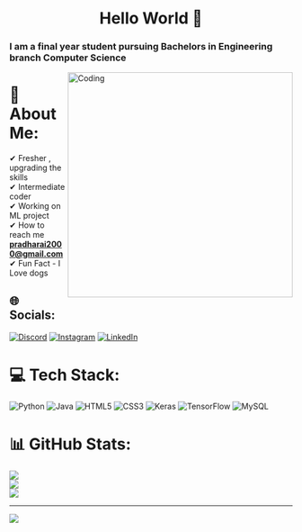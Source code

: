 
<h1 align="center">Hello World 👋 </h1>
<h3>I am a final year student pursuing Bachelors in Engineering branch Computer Science</h3>
<img align="right" alt="Coding" width="400" src="https://camo.githubusercontent.com/5ddf73ad3a205111cf8c686f687fc216c2946a75005718c8da5b837ad9de78c9/68747470733a2f2f7468756d62732e6766796361742e636f6d2f4576696c4e657874446576696c666973682d736d616c6c2e676966">

 # 💫 About Me:
✔ Fresher , upgrading the skills <br>✔ Intermediate coder<br>✔ Working on ML project<br>✔ How to reach me **pradharai2000@gmail.com** <br> ✔ Fun Fact - I Love dogs<br>


## 🌐 Socials:
[![Discord](https://img.shields.io/badge/Discord-%237289DA.svg?logo=discord&logoColor=white)](https://discord.gg/#6183) [![Instagram](https://img.shields.io/badge/Instagram-%23E4405F.svg?logo=Instagram&logoColor=white)](https://instagram.com/radha_rai_001) [![LinkedIn](https://img.shields.io/badge/LinkedIn-%230077B5.svg?logo=linkedin&logoColor=white)](https://linkedin.com/in/PRadharai) 

# 💻 Tech Stack:
![Python](https://img.shields.io/badge/python-3670A0?style=for-the-badge&logo=python&logoColor=ffdd54) ![Java](https://img.shields.io/badge/java-%23ED8B00.svg?style=for-the-badge&logo=java&logoColor=white) ![HTML5](https://img.shields.io/badge/html5-%23E34F26.svg?style=for-the-badge&logo=html5&logoColor=white) ![CSS3](https://img.shields.io/badge/css3-%231572B6.svg?style=for-the-badge&logo=css3&logoColor=white) ![Keras](https://img.shields.io/badge/Keras-%23D00000.svg?style=for-the-badge&logo=Keras&logoColor=white) ![TensorFlow](https://img.shields.io/badge/TensorFlow-%23FF6F00.svg?style=for-the-badge&logo=TensorFlow&logoColor=white) ![MySQL](https://img.shields.io/badge/mysql-%2300f.svg?style=for-the-badge&logo=mysql&logoColor=white)
# 📊 GitHub Stats:
![](https://github-readme-stats.vercel.app/api?username=githubkallu&theme=city_light&hide_border=true&include_all_commits=false&count_private=false)<br/>
![](https://github-readme-streak-stats.herokuapp.com/?user=githubkallu&theme=city_light&hide_border=true)<br/>
![](https://github-readme-stats.vercel.app/api/top-langs/?username=githubkallu&theme=city_light&hide_border=true&include_all_commits=false&count_private=false&layout=compact)

---
[![](https://visitcount.itsvg.in/api?id=githubkallu&icon=0&color=0)](https://visitcount.itsvg.in)

<!-- Proudly created with GPRM ( https://gprm.itsvg.in ) -->
